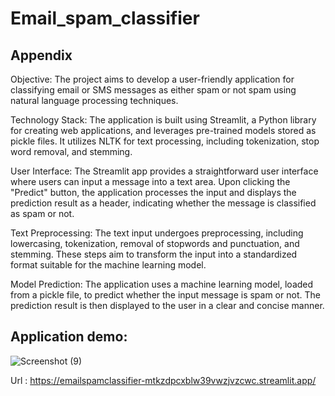 # Email_spam_classifier
## Appendix
Objective: The project aims to develop a user-friendly application for classifying email or SMS messages as either spam or not spam using natural language processing techniques.

Technology Stack: The application is built using Streamlit, a Python library for creating web applications, and leverages pre-trained models stored as pickle files. It utilizes NLTK for text processing, including tokenization, stop word removal, and stemming.

User Interface: The Streamlit app provides a straightforward user interface where users can input a message into a text area. Upon clicking the "Predict" button, the application processes the input and displays the prediction result as a header, indicating whether the message is classified as spam or not.

Text Preprocessing: The text input undergoes preprocessing, including lowercasing, tokenization, removal of stopwords and punctuation, and stemming. These steps aim to transform the input into a standardized format suitable for the machine learning model.

Model Prediction: The application uses a machine learning model, loaded from a pickle file, to predict whether the input message is spam or not. The prediction result is then displayed to the user in a clear and concise manner.


## Application demo: 

![Screenshot (9)](https://github.com/manisha809/Email_spam_classifier/assets/74667664/bd85483f-0f1b-405b-92c2-85d0956e6cef)



Url :    https://emailspamclassifier-mtkzdpcxblw39vwzjvzcwc.streamlit.app/
